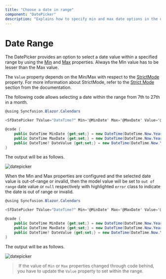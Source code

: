 ```yaml
---
title: "Choose a date in range"
component: "DatePicker"
description: "Explains how to specify min and max date options in the date picker component to restrict the users from selecting a value out of given min/max date range."
---
```


# Date Range

The DatePicker provides an option to select a date value within a specified range by using the
[Min](https://help.syncfusion.com/cr/blazor/Syncfusion.Blazor.Calendars.CalendarBase-1.html#Syncfusion_Blazor_Calendars_CalendarBase_1_Min)
and
[Max](https://help.syncfusion.com/cr/blazor/Syncfusion.Blazor.Calendars.CalendarBase-1.html#Syncfusion_Blazor_Calendars_CalendarBase_1_Max)
properties. Always the Min value has to be
lesser than the Max value.

The `Value` property depends
on the Min/Max with respect to the [StrictMode](https://help.syncfusion.com/cr/blazor/Syncfusion.Blazor.Calendars.SfDatePicker-1.html#Syncfusion_Blazor_Calendars_SfDatePicker_1_StrictMode) property. For more information about StrictMode, refer to the [Strict Mode](./strict-mode) section from the documentation.

The following code allows selecting a
date within the range from 7th to 27th in
a month.

```csharp
@using Syncfusion.Blazor.Calendars

<SfDatePicker TValue="DateTime?" Min='@MinDate' Max='@MaxDate' Value='@DateValue'></SfDatePicker>

@code {
    public DateTime MinDate {get;set;} = new DateTime(DateTime.Now.Year,DateTime.Now.Month,07);
    public DateTime MaxDate {get;set;} = new DateTime(DateTime.Now.Year, DateTime.Now.Month, 27);
    public DateTime? DateValue {get;set;} = new DateTime(DateTime.Now.Year, DateTime.Now.Month, 15);
}
```

The output will be as follows.

![datepicker](./images/date_range_01.png)

When the Min and Max properties are configured and the selected date value is out-of-range or
invalid, then the model value will be set to `out of range` date value or `null` respectively
with highlighted `error` class to indicate the date is out of range or invalid.

```csharp
@using Syncfusion.Blazor.Calendars

<SfDatePicker TValue="DateTime?" Min='@MinDate' Max='@MaxDate' Value='@DateValue'></SfDatePicker>

@code {
    public DateTime MinDate {get;set;} = new DateTime(DateTime.Now.Year,DateTime.Now.Month,07);
    public DateTime MaxDate {get;set;} = new DateTime(DateTime.Now.Year, DateTime.Now.Month, 27);
    public DateTime? DateValue {get;set;} = new DateTime(DateTime.Now.Year, DateTime.Now.Month, 28);
}
```

The output will be as follows.

![datepicker](./images/date_range_02.png)

> If the value of `Min` or `Max` properties
changed through code behind, you have to
update the `Value` property to set within the
range.
